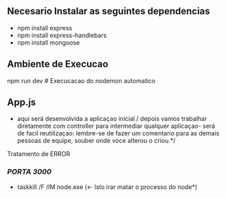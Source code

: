 ## Necesario Instalar as seguintes dependencias
- npm install express
- npm install express-handlebars
- npm install mongoose 

## Ambiente de Execucao 
 npm run dev # Execucacao do nodemon automatico

##  App.js
 - aqui será desenvolvida a aplicaçao inicial / depois vamos trabalhar diretamente com controller para intermediar
qualquer aplicaçao- será de facil reutilizaçao: lembre-se de fazer um comentario para as demais pessoas de equipe, souber onde
voce alterou o criou.*/

Tratamento de ERROR 

### *PORTA 3000* 
- taskkill /F /IM node.exe  (<- Isto irar matar o processo do node*)



